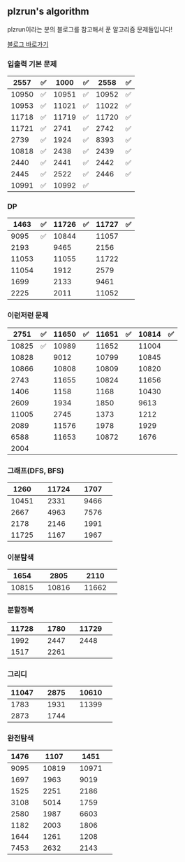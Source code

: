 ## plzrun's algorithm

plzrun이라는 분의 블로그를 참고해서 푼 알고리즘 문제들입니다!

[블로그 바로가기](https://plzrun.tistory.com/entry/%EC%95%8C%EA%B3%A0%EB%A6%AC%EC%A6%98-%EB%AC%B8%EC%A0%9C%ED%92%80%EC%9D%B4PS-%EC%8B%9C%EC%9E%91%ED%95%98%EA%B8%B0)

### 입출력 기본 문제

| 2557  | ✅    | 1000  | ✅    | 2558  | ✅    |
| ----- | ---- | ----- | ---- | ----- | ---- |
| 10950 | ✅    | 10951 | ✅    | 10952 | ✅    |
| 10953 | ✅    | 11021 | ✅    | 11022 | ✅    |
| 11718 | ✅    | 11719 | ✅    | 11720 | ✅    |
| 11721 | ✅    | 2741  | ✅    | 2742  | ✅    |
| 2739  | ✅    | 1924  | ✅    | 8393  | ✅    |
| 10818 | ✅    | 2438  | ✅    | 2439  | ✅    |
| 2440  | ✅    | 2441  | ✅    | 2442  | ✅    |
| 2445  | ✅    | 2522  | ✅    | 2446  | ✅    |
| 10991 | ✅    | 10992 | ✅    |       |      |



### DP

| 1463  | ✅    | 11726 | ✅    | 11727 | ✅    |
| ----- | ---- | ----- | ---- | ----- | ---- |
| 9095  | ✅    | 10844 |      | 11057 |      |
| 2193  |      | 9465  |      | 2156  |      |
| 11053 |      | 11055 |      | 11722 |      |
| 11054 |      | 1912  |      | 2579  |      |
| 1699  |      | 2133  |      | 9461  |      |
| 2225  |      | 2011  |      | 11052 |      |



### 이런저런 문제

| 2751  | ✅    | 11650 | ✅    | 11651 | ✅    | 10814 | ✅    |
| ----- | ---- | ----- | ---- | ----- | ---- | ----- | ---- |
| 10825 | ✅    | 10989 |      | 11652 |      | 11004 |      |
| 10828 |      | 9012  |      | 10799 |      | 10845 |      |
| 10866 |      | 10808 |      | 10809 |      | 10820 |      |
| 2743  |      | 11655 |      | 10824 |      | 11656 |      |
| 1406  |      | 1158  |      | 1168  |      | 10430 |      |
| 2609  |      | 1934  |      | 1850  |      | 9613  |      |
| 11005 |      | 2745  |      | 1373  |      | 1212  |      |
| 2089  |      | 11576 |      | 1978  |      | 1929  |      |
| 6588  |      | 11653 |      | 10872 |      | 1676  |      |
| 2004  |      |       |      |       |      |       |      |



### 그래프(DFS, BFS)

| 1260  |      | 11724 |      | 1707 |      |
| ----- | ---- | ----- | ---- | ---- | ---- |
| 10451 |      | 2331  |      | 9466 |      |
| 2667  |      | 4963  |      | 7576 |      |
| 2178  |      | 2146  |      | 1991 |      |
| 11725 |      | 1167  |      | 1967 |      |



### 이분탐색

| 1654  |      | 2805  |      | 2110  |      |
| ----- | ---- | ----- | ---- | ----- | ---- |
| 10815 |      | 10816 |      | 11662 |      |



### 분할정복

| 11728 |      | 1780 |      | 11729 |      |
| ----- | ---- | ---- | ---- | ----- | ---- |
| 1992  |      | 2447 |      | 2448  |      |
| 1517  |      | 2261 |      |       |      |



### 그리디

| 11047 |      | 2875 |      | 10610 |      |
| ----- | ---- | ---- | ---- | ----- | ---- |
| 1783  |      | 1931 |      | 11399 |      |
| 2873  |      | 1744 |      |       |      |



### 완전탐색

| 1476 |      | 1107  |      | 1451  |      |
| ---- | ---- | ----- | ---- | ----- | ---- |
| 9095 |      | 10819 |      | 10971 |      |
| 1697 |      | 1963  |      | 9019  |      |
| 1525 |      | 2251  |      | 2186  |      |
| 3108 |      | 5014  |      | 1759  |      |
| 2580 |      | 1987  |      | 6603  |      |
| 1182 |      | 2003  |      | 1806  |      |
| 1644 |      | 1261  |      | 1208  |      |
| 7453 |      | 2632  |      | 2143  |      |

